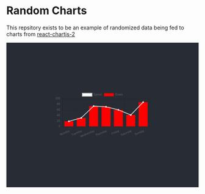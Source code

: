 # Random Charts

This repsitory exists to be an example of randomized data being fed to charts from [react-chartjs-2](https://github.com/reactchartjs/react-chartjs-2)

![](https://raw.githubusercontent.com/lrth06/random_charts/main/random_chart.gif)
